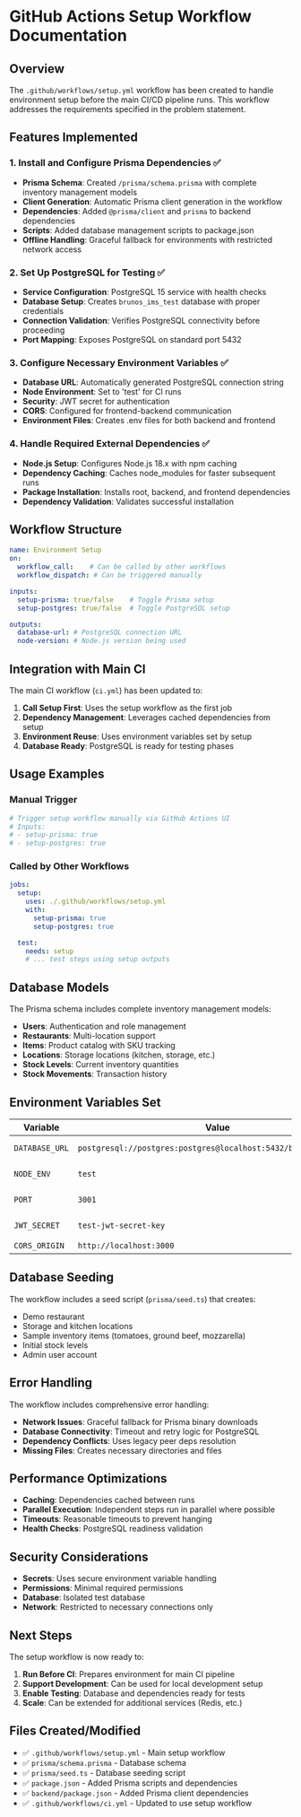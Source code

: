 # GitHub Actions Setup Workflow Documentation

## Overview

The `.github/workflows/setup.yml` workflow has been created to handle environment setup before the main CI/CD pipeline runs. This workflow addresses the requirements specified in the problem statement.

## Features Implemented

### 1. Install and Configure Prisma Dependencies ✅

- **Prisma Schema**: Created `/prisma/schema.prisma` with complete inventory management models
- **Client Generation**: Automatic Prisma client generation in the workflow
- **Dependencies**: Added `@prisma/client` and `prisma` to backend dependencies
- **Scripts**: Added database management scripts to package.json
- **Offline Handling**: Graceful fallback for environments with restricted network access

### 2. Set Up PostgreSQL for Testing ✅

- **Service Configuration**: PostgreSQL 15 service with health checks
- **Database Setup**: Creates `brunos_ims_test` database with proper credentials
- **Connection Validation**: Verifies PostgreSQL connectivity before proceeding
- **Port Mapping**: Exposes PostgreSQL on standard port 5432

### 3. Configure Necessary Environment Variables ✅

- **Database URL**: Automatically generated PostgreSQL connection string
- **Node Environment**: Set to 'test' for CI runs
- **Security**: JWT secret for authentication
- **CORS**: Configured for frontend-backend communication
- **Environment Files**: Creates .env files for both backend and frontend

### 4. Handle Required External Dependencies ✅

- **Node.js Setup**: Configures Node.js 18.x with npm caching
- **Dependency Caching**: Caches node_modules for faster subsequent runs
- **Package Installation**: Installs root, backend, and frontend dependencies
- **Dependency Validation**: Validates successful installation

## Workflow Structure

```yaml
name: Environment Setup
on:
  workflow_call:    # Can be called by other workflows
  workflow_dispatch: # Can be triggered manually

inputs:
  setup-prisma: true/false    # Toggle Prisma setup
  setup-postgres: true/false  # Toggle PostgreSQL setup

outputs:
  database-url: # PostgreSQL connection URL
  node-version: # Node.js version being used
```

## Integration with Main CI

The main CI workflow (`ci.yml`) has been updated to:

1. **Call Setup First**: Uses the setup workflow as the first job
2. **Dependency Management**: Leverages cached dependencies from setup
3. **Environment Reuse**: Uses environment variables set by setup
4. **Database Ready**: PostgreSQL is ready for testing phases

## Usage Examples

### Manual Trigger
```bash
# Trigger setup workflow manually via GitHub Actions UI
# Inputs:
# - setup-prisma: true
# - setup-postgres: true
```

### Called by Other Workflows
```yaml
jobs:
  setup:
    uses: ./.github/workflows/setup.yml
    with:
      setup-prisma: true
      setup-postgres: true

  test:
    needs: setup
    # ... test steps using setup outputs
```

## Database Models

The Prisma schema includes complete inventory management models:

- **Users**: Authentication and role management
- **Restaurants**: Multi-location support
- **Items**: Product catalog with SKU tracking
- **Locations**: Storage locations (kitchen, storage, etc.)
- **Stock Levels**: Current inventory quantities
- **Stock Movements**: Transaction history

## Environment Variables Set

| Variable | Value | Purpose |
|----------|-------|---------|
| `DATABASE_URL` | `postgresql://postgres:postgres@localhost:5432/brunos_ims_test` | Database connection |
| `NODE_ENV` | `test` | Environment mode |
| `PORT` | `3001` | Backend server port |
| `JWT_SECRET` | `test-jwt-secret-key` | Authentication secret |
| `CORS_ORIGIN` | `http://localhost:3000` | Frontend URL |

## Database Seeding

The workflow includes a seed script (`prisma/seed.ts`) that creates:

- Demo restaurant
- Storage and kitchen locations
- Sample inventory items (tomatoes, ground beef, mozzarella)
- Initial stock levels
- Admin user account

## Error Handling

The workflow includes comprehensive error handling:

- **Network Issues**: Graceful fallback for Prisma binary downloads
- **Database Connectivity**: Timeout and retry logic for PostgreSQL
- **Dependency Conflicts**: Uses legacy peer deps resolution
- **Missing Files**: Creates necessary directories and files

## Performance Optimizations

- **Caching**: Dependencies cached between runs
- **Parallel Execution**: Independent steps run in parallel where possible
- **Timeouts**: Reasonable timeouts to prevent hanging
- **Health Checks**: PostgreSQL readiness validation

## Security Considerations

- **Secrets**: Uses secure environment variable handling
- **Permissions**: Minimal required permissions
- **Database**: Isolated test database
- **Network**: Restricted to necessary connections only

## Next Steps

The setup workflow is now ready to:

1. **Run Before CI**: Prepares environment for main CI pipeline
2. **Support Development**: Can be used for local development setup
3. **Enable Testing**: Database and dependencies ready for tests
4. **Scale**: Can be extended for additional services (Redis, etc.)

## Files Created/Modified

- ✅ `.github/workflows/setup.yml` - Main setup workflow
- ✅ `prisma/schema.prisma` - Database schema
- ✅ `prisma/seed.ts` - Database seeding script
- ✅ `package.json` - Added Prisma scripts and dependencies
- ✅ `backend/package.json` - Added Prisma client dependencies
- ✅ `.github/workflows/ci.yml` - Updated to use setup workflow